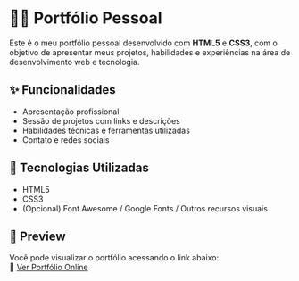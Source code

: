 # 🧑‍💻 Portfólio Pessoal

Este é o meu portfólio pessoal desenvolvido com **HTML5** e **CSS3**, com o objetivo de apresentar meus projetos, habilidades e experiências na área de desenvolvimento web e tecnologia.

## ✨ Funcionalidades

- Apresentação profissional
- Sessão de projetos com links e descrições
- Habilidades técnicas e ferramentas utilizadas
- Contato e redes sociais

## 📁 Tecnologias Utilizadas

- HTML5
- CSS3
- (Opcional) Font Awesome / Google Fonts / Outros recursos visuais

## 📸 Preview

Você pode visualizar o portfólio acessando o link abaixo:  
🔗 [Ver Portfólio Online](https://thiagovieira-exe.github.io/portifolio/)

